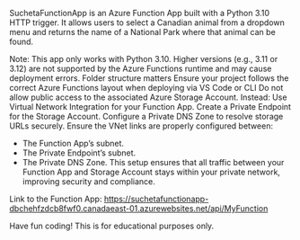 SuchetaFunctionApp is an Azure Function App built with a Python 3.10 HTTP trigger. It allows users to select a Canadian animal from a dropdown menu and returns the name of a National Park where that animal can be found.

Note: This app only works with Python 3.10. Higher versions (e.g., 3.11 or 3.12) are not supported by the Azure Functions runtime and may cause deployment errors.
Folder structure matters Ensure your project follows the correct Azure Functions layout when deploying via VS Code or CLI
Do not allow public access to the associated Azure Storage Account. Instead:
Use Virtual Network Integration for your Function App.
Create a Private Endpoint for the Storage Account.
Configure a Private DNS Zone to resolve storage URLs securely.
Ensure the VNet links are properly configured between:
- The Function App’s subnet.
- The Private Endpoint’s subnet.
- The Private DNS Zone.
This setup ensures that all traffic between your Function App and Storage Account stays within your private network, improving security and compliance.

Link to the Function App: https://suchetafunctionapp-dbchehfzdcb8fwf0.canadaeast-01.azurewebsites.net/api/MyFunction

Have fun coding! This is for educational purposes only.
